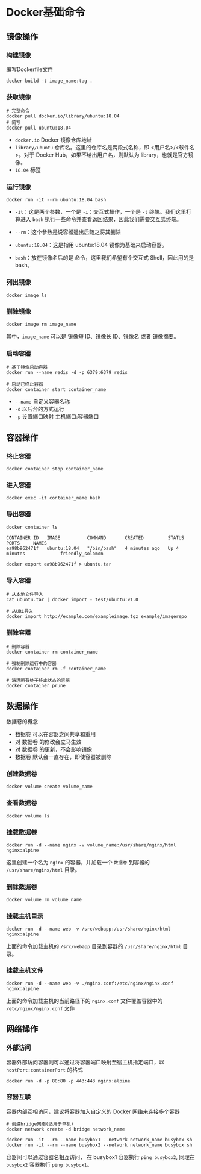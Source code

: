 # Docker基础命令

## 镜像操作

### 构建镜像
编写Dockerfile文件

```shell
docker build -t image_name:tag .
```

### 获取镜像

```shell
# 完整命令 
docker pull docker.io/library/ubuntu:18.04
# 简写 
docker pull ubuntu:18.04
```
- `docker.io` Docker 镜像仓库地址
- `library/ubuntu` 仓库名。这里的仓库名是两段式名称，即 <用户名>/<软件名>。对于 Docker Hub，如果不给出用户名，则默认为 library，也就是官方镜像。
- `18.04` 标签


### 运行镜像

```shell
docker run -it --rm ubuntu:18.04 bash
```
- `-it`：这是两个参数，一个是 `-i`：交互式操作，一个是 `-t` 终端。我们这里打算进入 `bash` 执行一些命令并查看返回结果，因此我们需要交互式终端。

- `--rm`：这个参数是说容器退出后随之将其删除

- `ubuntu:18.04`：这是指用 ubuntu:18.04 镜像为基础来启动容器。
- `bash`：放在镜像名后的是 命令，这里我们希望有个交互式 Shell，因此用的是 bash。

### 列出镜像

```shell
docker image ls
```

### 删除镜像

```shell
docker image rm image_name
```
其中，`image_name` 可以是 镜像短 ID、镜像长 ID、镜像名 或者 镜像摘要。

### 启动容器

```shell
# 基于镜像启动容器
docker run --name redis -d -p 6379:6379 redis

# 启动已终止容器
docker container start container_name
```

- `--name` 自定义容器名称
- `-d` 以后台的方式运行
- `-p` 设置端口映射 主机端口:容器端口

## 容器操作

### 终止容器

```shell
docker container stop container_name
```

### 进入容器

```shell
docker exec -it container_name bash
```

### 导出容器

```shell
docker container ls

CONTAINER ID   IMAGE          COMMAND       CREATED         STATUS         PORTS     NAMES
ea98b962471f   ubuntu:18.04   "/bin/bash"   4 minutes ago   Up 4 minutes             friendly_solomon

docker export ea98b962471f > ubuntu.tar
```

### 导入容器

```shell
# 从本地文件导入
cat ubuntu.tar | docker import - test/ubuntu:v1.0

# 从URL导入
docker import http://example.com/exampleimage.tgz example/imagerepo
```

### 删除容器

```shell
# 删除容器
docker container rm container_name

# 强制删除运行中的容器
docker container rm -f container_name

# 清理所有处于终止状态的容器
docker container prune
```

## 数据操作
数据卷的概念

- 数据卷 可以在容器之间共享和重用
- 对 数据卷 的修改会立马生效
- 对 数据卷 的更新，不会影响镜像
- 数据卷 默认会一直存在，即使容器被删除

### 创建数据卷

```shell
docker volume create volume_name
```

### 查看数据卷

```shell
docker volume ls
```

### 挂载数据卷

```shell
docker run -d --name nginx -v volume_name:/usr/share/nginx/html nginx:alpine
```
这里创建一个名为 `nginx` 的容器，并加载一个 `数据卷` 到容器的 `/usr/share/nginx/html` 目录。

### 删除数据卷

```shell
docker volume rm volume_name
```

### 挂载主机目录

```shell
docker run -d --name web -v /src/webapp:/usr/share/nginx/html nginx:alpine
```
上面的命令加载主机的 `/src/webapp` 目录到容器的 `/usr/share/nginx/html` 目录。

### 挂载主机文件

```shell
docker run -d --name web -v ./nginx.conf:/etc/nginx/nginx.conf nginx:alpine
```
上面的命令加载主机的当前路径下的 `nginx.conf` 文件覆盖容器中的 `/etc/nginx/nginx.conf` 文件


## 网络操作

### 外部访问

容器外部访问容器则可以通过将容器端口映射至宿主机指定端口，以 `hostPort:containerPort` 的格式

```shell
docker run -d -p 80:80 -p 443:443 nginx:alpine
```

### 容器互联

容器内部互相访问，建议将容器加入自定义的 Docker 网络来连接多个容器

```shell
# 创建bridge网络(适用于单机)
docker network create -d bridge network_name

docker run -it --rm --name busybox1 --network network_name busybox sh
docker run -it --rm --name busybox2 --network network_name busybox sh
```

容器间可以通过容器名相互访问，
在 busybox1 容器执行 `ping busybox2`, 同理在 `busybox2` 容器执行 `ping busybox1`。
